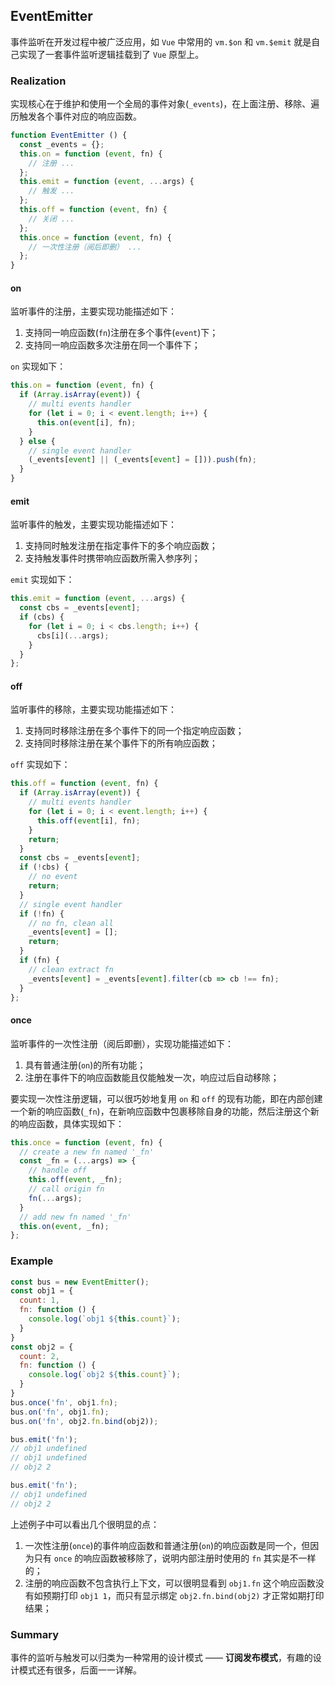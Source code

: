 ## EventEmitter

事件监听在开发过程中被广泛应用，如 `Vue` 中常用的 `vm.$on` 和 `vm.$emit` 就是自己实现了一套事件监听逻辑挂载到了 `Vue` 原型上。

### Realization

实现核心在于维护和使用一个全局的事件对象(`_events`)，在上面注册、移除、遍历触发各个事件对应的响应函数。

```javascript
function EventEmitter () {
  const _events = {};
  this.on = function (event, fn) {
    // 注册 ...
  };
  this.emit = function (event, ...args) {
    // 触发 ...
  };
  this.off = function (event, fn) {
    // 关闭 ...
  };
  this.once = function (event, fn) {
    // 一次性注册（阅后即删） ...
  };
}
```

#### on

监听事件的注册，主要实现功能描述如下：

1. 支持同一响应函数(`fn`)注册在多个事件(`event`)下；
2. 支持同一响应函数多次注册在同一个事件下；

`on` 实现如下：

```javascript
this.on = function (event, fn) {
  if (Array.isArray(event)) {
    // multi events handler
    for (let i = 0; i < event.length; i++) {
      this.on(event[i], fn);
    }
  } else {
    // single event handler
    (_events[event] || (_events[event] = [])).push(fn);
  }
}
```

#### emit

监听事件的触发，主要实现功能描述如下：

1. 支持同时触发注册在指定事件下的多个响应函数；
2. 支持触发事件时携带响应函数所需入参序列；

`emit` 实现如下：

```javascript
this.emit = function (event, ...args) {
  const cbs = _events[event];
  if (cbs) {
    for (let i = 0; i < cbs.length; i++) {
      cbs[i](...args);
    }
  }
};
```

#### off

监听事件的移除，主要实现功能描述如下：

1. 支持同时移除注册在多个事件下的同一个指定响应函数；
2. 支持同时移除注册在某个事件下的所有响应函数；

`off` 实现如下：

```javascript
this.off = function (event, fn) {
  if (Array.isArray(event)) {
    // multi events handler
    for (let i = 0; i < event.length; i++) {
      this.off(event[i], fn);
    }
    return;
  }
  const cbs = _events[event];
  if (!cbs) {
    // no event
    return;
  }
  // single event handler
  if (!fn) {
    // no fn, clean all
    _events[event] = [];
    return;
  }
  if (fn) {
    // clean extract fn
    _events[event] = _events[event].filter(cb => cb !== fn);
  }
};
```
#### once

监听事件的一次性注册（阅后即删），实现功能描述如下：

1. 具有普通注册(`on`)的所有功能；
2. 注册在事件下的响应函数能且仅能触发一次，响应过后自动移除；

要实现一次性注册逻辑，可以很巧妙地复用 `on` 和 `off` 的现有功能，即在内部创建一个新的响应函数(`_fn`)，在新响应函数中包裹移除自身的功能，然后注册这个新的响应函数，具体实现如下：

```javascript
this.once = function (event, fn) {
  // create a new fn named '_fn'
  const _fn = (...args) => {
    // handle off
    this.off(event, _fn);
    // call origin fn
    fn(...args);
  }
  // add new fn named '_fn'
  this.on(event, _fn);
};
```

### Example

```javascript
const bus = new EventEmitter();
const obj1 = {
  count: 1,
  fn: function () {
    console.log(`obj1 ${this.count}`);
  }
}
const obj2 = {
  count: 2,
  fn: function () {
    console.log(`obj2 ${this.count}`);
  }
}
bus.once('fn', obj1.fn);
bus.on('fn', obj1.fn);
bus.on('fn', obj2.fn.bind(obj2));

bus.emit('fn');
// obj1 undefined
// obj1 undefined
// obj2 2

bus.emit('fn');
// obj1 undefined
// obj2 2
```

上述例子中可以看出几个很明显的点：

1. 一次性注册(`once`)的事件响应函数和普通注册(`on`)的响应函数是同一个，但因为只有 `once` 的响应函数被移除了，说明内部注册时使用的 `fn` 其实是不一样的；
2. 注册的响应函数不包含执行上下文，可以很明显看到 `obj1.fn` 这个响应函数没有如预期打印 `obj1 1`，而只有显示绑定 `obj2.fn.bind(obj2)` 才正常如期打印结果；

### Summary

事件的监听与触发可以归类为一种常用的设计模式 —— **订阅发布模式**，有趣的设计模式还有很多，后面一一详解。
